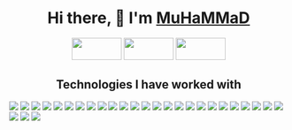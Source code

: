 <h1 align="center">Hi there, 👋  I'm <a href="https://t.me/AgReSSoR_vu" target="_blank">MuHaMMaD</a> </h1>
<div align="center">
 <img src="https://img.shields.io/badge/Binance-FCD535?style=for-the-badge&logo=binance&logoColor=white" width="90px" height="40px"/>
 <img src="https://encrypted-tbn0.gstatic.com/images?q=tbn:ANd9GcREv9dN1QV8saNY2M1w4z6spRXv2cVCLhRayXtDG9JnmA&s" width="90px" height="40px" />
 <img src="https://www.pngall.com/wp-content/uploads/10/Huobi-Token-Logo.png" width="90px" height="40px"/>
</div>




<h2 align="center">Technologies I have worked with</h2>

 <div>
  <img src="https://img.shields.io/badge/react-%2320232a.svg" />
  <img src="https://img.shields.io/badge/redux-%23593d88.svg" />
  <img src="https://img.shields.io/badge/node.js-6DA55F" />
  <img src="https://img.shields.io/badge/node.js-6DA55F" />
  <img src="https://img.shields.io/badge/node.js-6DA55F" />
  <img src="https://img.shields.io/badge/node.js-6DA55F" />
  <img src="https://img.shields.io/badge/node.js-6DA55F" />
  <img src="https://img.shields.io/badge/node.js-6DA55F" />
  <img src="https://img.shields.io/badge/node.js-6DA55F" />
 <img src="https://img.shields.io/badge/node.js-6DA55F" />
 <img src="https://img.shields.io/badge/node.js-6DA55F" />
 <img src="https://img.shields.io/badge/node.js-6DA55F" />
 <img src="https://img.shields.io/badge/node.js-6DA55F" />
 <img src="https://img.shields.io/badge/node.js-6DA55F" />
 <img src="https://img.shields.io/badge/node.js-6DA55F" />
 <img src="https://img.shields.io/badge/node.js-6DA55F" />
 <img src="https://img.shields.io/badge/node.js-6DA55F" />
 <img src="https://img.shields.io/badge/node.js-6DA55F" />
 <img src="https://img.shields.io/badge/node.js-6DA55F" />
 <img src="https://img.shields.io/badge/node.js-6DA55F" />
 <img src="https://img.shields.io/badge/node.js-6DA55F" />
 <img src="https://img.shields.io/badge/node.js-6DA55F" />
 <img src="https://img.shields.io/badge/node.js-6DA55F" />
 <img src="https://img.shields.io/badge/node.js-6DA55F" />
 <img src="https://img.shields.io/badge/node.js-6DA55F" />
 <img src="https://img.shields.io/badge/node.js-6DA55F" />
 <img src="https://img.shields.io/badge/node.js-6DA55F" />
 <img src="https://img.shields.io/badge/node.js-6DA55F" />
</div>


<!--
**MuSliM-95/MuSliM-95** is a ✨ _special_ ✨ repository because its `README.md` (this file) appears on your GitHub profile.

Here are some ideas to get you started:

- 🔭 I’m currently working on ...
- 🌱 I’m currently learning ...
- 👯 I’m looking to collaborate on ...
- 🤔 I’m looking for help with ...
- 💬 Ask me about ...
- 📫 How to reach me: ...
- 😄 Pronouns: ...
- ⚡ Fun fact: ...
-->
